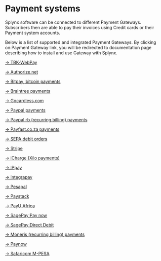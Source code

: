 Payment systems
===============

Splynx software can be connected to different Payment Gateways. Subscribers then are able to pay their invoices using Credit cards or their Payment system accounts.

Below is a list of supported and integrated Payment Gateways. By clicking on Payment Gateway link, you will be redirected to documentation page describing how to install and use Gateway with Splynx.

[→ TBK-WebPay](TBK-WebPay/TBK-WebPay.md)

[→ Authorize.net](authorize/authorize.md)

[→ Bitpay, bitcoin payments](bitpay/bitpay.md)

[→ Braintree payments](braintree/braintree.md)

[→ Gocardless.com](payment_systems/gocardless/gocardless.md)

[→ Paypal payments](payment_systems/paypal/paypal.md)

[→ Paypal rb (recurring billing) payments](payment_systems/paypal_rb/paypal_rb.md)

[→ Payfast.co.za payments](payment_systems/payfast/payfast.md)

[→ SEPA debit orders](payment_systems/sepa/sepa.md)

[comment]: # (→ SEPA debit order in Spanish)

[→ Stripe](payment_systems/stripe/stripe.md)

[→ iCharge (Xilo payments)](payment_systems/iCharge/iCharge.md)

[→ IPpay](payment_systems/ippay/ippay.md)

[→ Integrapay](payment_systems/integrapay/integrapay.md)

[→ Pesapal](payment_systems/pesapal/pesapal.md)

[→ Paystack](payment_systems/paystack/paystack.md)

[→ PayU Africa](payment_systems/payu/payu.md)

[→ SagePay Pay now](payment_systems/sagepay_pay_now/sagepay_pay_now.md)

[→ SagePay Direct Debit](payment_systems/sagepay_dd/sagepay_dd.md)  

[→ Moneris (recurring billing) payments](payment_systems/moneris/moneris.md)

[comment]: # (→ Mercadopago)

[→ Paynow](payment_systems/paynow/paynow.md)

[→ Safaricom M-PESA](payment_systems/mpesa/mpesa.md)
